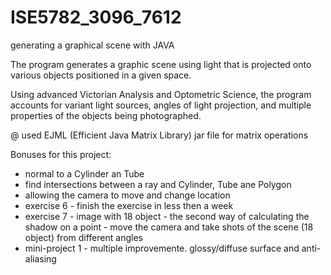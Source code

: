 # ISE5782_3096_7612
generating a graphical scene with JAVA

The program generates a graphic scene using light that is projected onto various objects positioned in a given space. 

Using advanced Victorian Analysis and Optometric Science, the program accounts for variant light sources, angles of light projection, and multiple properties of the objects being photographed.

@ used EJML (Efficient Java Matrix Library) jar file for matrix operations


Bonuses for this project:
* normal to a Cylinder an Tube
* find intersections between a ray and Cylinder, Tube ane Polygon
* allowing the camera to move and change location
* exercise 6 - finish the exercise in less then a week
* exercise 7 - image with 18 object
             - the second way of calculating the shadow on a point
             - move the camera and take shots of the scene (18 object) from different angles
* mini-project 1 - multiple improvemente. glossy/diffuse surface and anti-aliasing
